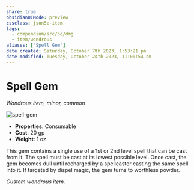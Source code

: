 ```yaml
---
share: true
obsidianUIMode: preview 
cssclass: json5e-item
tags:
  - compendium/src/5e/dmg
  - item/wondrous
aliases: ["Spell Gem"]
date created: Saturday, October 7th 2023, 1:53:21 pm
date modified: Tuesday, October 24th 2023, 11:00:54 am
---
```


# Spell Gem

*Wondrous item, minor, common*

![spell-gem](https://i.pinimg.com/736x/e6/ee/20/e6ee205765ce4a44d412072cb692c36d.jpg) 

- **Properties**: Consumable 
- **Cost**: 20 gp
- **Weight**: 1 oz

This gem contains a single use of a 1st or 2nd level spell that can be cast from it. The spell must be cast at its lowest possible level. Once cast, the gem becomes dull until recharged by a spellcaster casting the same spell into it. If targeted by dispel magic, the gem turns to worthless powder.

*Custom wondrous item.*
